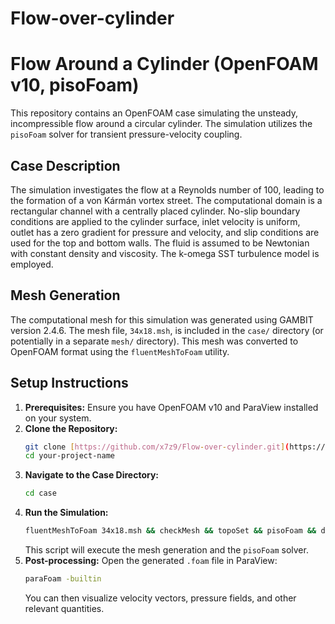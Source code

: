 # Flow-over-cylinder

# Flow Around a Cylinder (OpenFOAM v10, pisoFoam)

This repository contains an OpenFOAM case simulating the unsteady, incompressible flow around a circular cylinder. The simulation utilizes the `pisoFoam` solver for transient pressure-velocity coupling.

## Case Description

The simulation investigates the flow at a Reynolds number of 100, leading to the formation of a von Kármán vortex street. The computational domain is a rectangular channel with a centrally placed cylinder. No-slip boundary conditions are applied to the cylinder surface, inlet velocity is uniform, outlet has a zero gradient for pressure and velocity, and slip conditions are used for the top and bottom walls. The fluid is assumed to be Newtonian with constant density and viscosity. The k-omega SST turbulence model is employed.

## Mesh Generation

The computational mesh for this simulation was generated using GAMBIT version 2.4.6. The mesh file, `34x18.msh`, is included in the `case/` directory (or potentially in a separate `mesh/` directory). This mesh was converted to OpenFOAM format using the `fluentMeshToFoam` utility.

## Setup Instructions

1.  **Prerequisites:** Ensure you have OpenFOAM v10 and ParaView installed on your system.
2.  **Clone the Repository:**
    ```bash
    git clone [https://github.com/x7z9/Flow-over-cylinder.git](https://github.com/x7z9/Flow-over-cylinder.git)
    cd your-project-name
    ```
3.  **Navigate to the Case Directory:**
    ```bash
    cd case
    ```
4.  **Run the Simulation:**
    ```bash
    fluentMeshToFoam 34x18.msh && checkMesh && topoSet && pisoFoam && decomposePar && mpirun -np 8 pisoFoam -parallel && reconstructPar && postProcess -func vorticity && rm -r processor*
    ```
    This script will execute the mesh generation and the `pisoFoam` solver.
5.  **Post-processing:**
    Open the generated `.foam` file in ParaView:
    ```bash
    paraFoam -builtin
    ```
    You can then visualize velocity vectors, pressure fields, and other relevant quantities.

